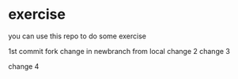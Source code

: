 # exercise
you can use this repo to do some exercise



1st commit fork
change in newbranch from local
change 2
change 3


change 4
